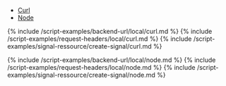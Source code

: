 <!-- Nav tabs -->
<ul class="nav nav-tabs code-nav-tabs" id="myTab" role="tablist">
  <li class="nav-item">
    <a class="nav-link curl-language active" id="create-signal-curl-local-tab" data-toggle="tab" href="#create-signal-curl-local" role="tab" aria-controls="create-signal-curl-local" aria-selected="true">Curl</a>
  </li>
  <li class="nav-item">
    <a class="nav-link node-language" id="create-signal-node-local-tab" data-toggle="tab" href="#create-signal-node-local" role="tab" aria-controls="create-signal-node-local" aria-selected="false">Node</a>
  </li>
</ul>

<!-- Tab panes -->
<div class="tab-content">

<!-- Curl code -->
<div class="code tab-pane active" id="create-signal-curl-local" role="tabpanel" aria-labelledby="create-signal-curl-local-tab" markdown="1">
{% include /script-examples/backend-url/local/curl.md %}
{% include /script-examples/request-headers/local/curl.md %}
{% include /script-examples/signal-ressource/create-signal/curl.md %}

<!-- copy button -->
<a class="btn btn-sm copy-action"  data-toggle="tooltip" data-placement="top" title="copy" onclick="copyToClipBoard('create-signal-curl-local')"><i class="fa fa-copy"></i></a>

<!-- edit button -->
<a class="btn btn-sm edit-action"  data-toggle="tooltip" data-placement="top" title="edit" href="https://github.com/DasKeyboard/Daskeyboard.io/blob/master/_includes/script-examples/signal-ressource/create-signal/curl.md"><i class="fa fa-edit"></i></a>

</div>

<!-- Node code -->
<div class="code tab-pane" id="create-signal-node-local" role="tabpanel" aria-labelledby="create-signal-node-local-tab" markdown="1">
{% include /script-examples/backend-url/local/node.md %}
{% include /script-examples/request-headers/local/node.md %}
{% include /script-examples/signal-ressource/create-signal/node.md %}

<!-- copy button -->
<a class="btn btn-sm copy-action" data-toggle="tooltip" data-placement="top" title="copy"  onclick="copyToClipBoard('create-signal-node-local')"><i class="fa fa-copy"></i></a>

<!-- edit button -->
<a class="btn btn-sm edit-action"  data-toggle="tooltip" data-placement="top" title="edit" href="https://github.com/DasKeyboard/Daskeyboard.io/blob/master/_includes/script-examples/signal-ressource/create-signal/node.md"><i class="fa fa-edit"></i></a>
</div>
</div>